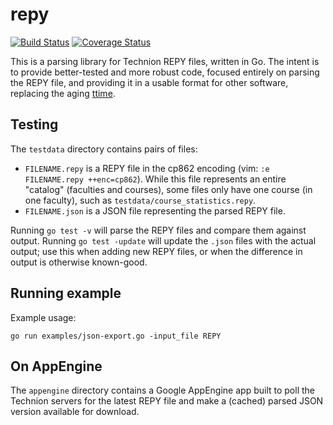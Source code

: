 # repy

[![Build Status](https://travis-ci.org/lutzky/repy.svg?branch=master)](https://travis-ci.org/lutzky/repy)
[![Coverage Status](https://coveralls.io/repos/github/lutzky/repy/badge.svg?branch=master)](https://coveralls.io/github/lutzky/repy?branch=master)

This is a parsing library for Technion REPY files, written in Go. The intent is
to provide better-tested and more robust code, focused entirely on parsing the
REPY file, and providing it in a usable format for other software, replacing
the aging [ttime](http://lutzky.github.io/ttime).

## Testing

The `testdata` directory contains pairs of files:

* `FILENAME.repy` is a REPY file in the cp862 encoding (vim: `:e FILENAME.repy ++enc=cp862`). While this file represents an entire "catalog" (faculties and courses), some files only have one course (in one faculty), such as `testdata/course_statistics.repy`.
* `FILENAME.json` is a JSON file representing the parsed REPY file.

Running `go test -v` will parse the REPY files and compare them against output. Running `go test -update` will update the `.json` files with the actual output; use this when adding new REPY files, or when the difference in output is otherwise known-good.

## Running example

Example usage:
```
go run examples/json-export.go -input_file REPY
```

## On AppEngine

The `appengine` directory contains a Google AppEngine app built to poll the Technion servers for the latest REPY file and make a (cached) parsed JSON version available for download.
